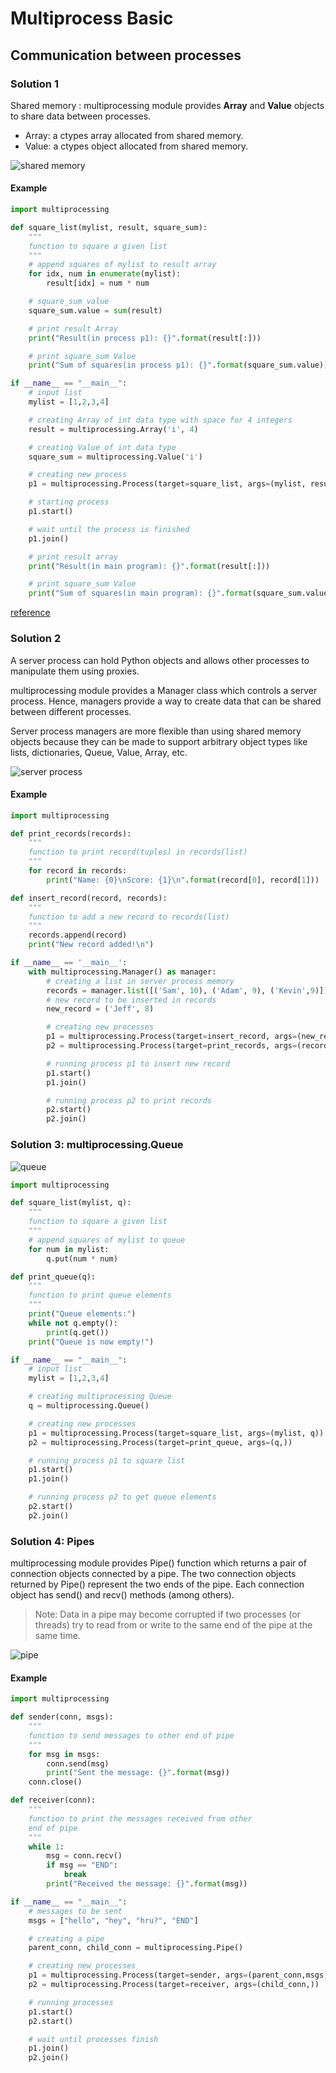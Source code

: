 # Multiprocess Basic

## Communication between processes

### Solution 1
Shared memory : multiprocessing module provides **Array** and **Value** objects to share data between processes.

- Array: a ctypes array allocated from shared memory.
- Value: a ctypes object allocated from shared memory.

![shared memory](https://media.geeksforgeeks.org/wp-content/uploads/multiprocessing-python-2.png)

#### Example

```python
import multiprocessing

def square_list(mylist, result, square_sum):
	"""
	function to square a given list
	"""
	# append squares of mylist to result array
	for idx, num in enumerate(mylist):
		result[idx] = num * num

	# square_sum value
	square_sum.value = sum(result)

	# print result Array
	print("Result(in process p1): {}".format(result[:]))

	# print square_sum Value
	print("Sum of squares(in process p1): {}".format(square_sum.value))

if __name__ == "__main__":
	# input list
	mylist = [1,2,3,4]

	# creating Array of int data type with space for 4 integers
	result = multiprocessing.Array('i', 4)

	# creating Value of int data type
	square_sum = multiprocessing.Value('i')

	# creating new process
	p1 = multiprocessing.Process(target=square_list, args=(mylist, result, square_sum))

	# starting process
	p1.start()

	# wait until the process is finished
	p1.join()

	# print result array
	print("Result(in main program): {}".format(result[:]))

	# print square_sum Value
	print("Sum of squares(in main program): {}".format(square_sum.value))

```
[reference](https://www.geeksforgeeks.org/multiprocessing-python-set-2/)

### Solution 2

A server process can hold Python objects and allows other processes to manipulate them using proxies.

multiprocessing module provides a Manager class which controls a server process. Hence, managers provide a way to create data that can be shared between different processes.

Server process managers are more flexible than using shared memory objects because they can be made to support arbitrary object types like lists, dictionaries, Queue, Value, Array, etc.

![server process](https://media.geeksforgeeks.org/wp-content/uploads/multiprocessing-python-3.png)

#### Example

```python
import multiprocessing

def print_records(records):
	"""
	function to print record(tuples) in records(list)
	"""
	for record in records:
		print("Name: {0}\nScore: {1}\n".format(record[0], record[1]))

def insert_record(record, records):
	"""
	function to add a new record to records(list)
	"""
	records.append(record)
	print("New record added!\n")

if __name__ == '__main__':
	with multiprocessing.Manager() as manager:
		# creating a list in server process memory
		records = manager.list([('Sam', 10), ('Adam', 9), ('Kevin',9)])
		# new record to be inserted in records
		new_record = ('Jeff', 8)

		# creating new processes
		p1 = multiprocessing.Process(target=insert_record, args=(new_record, records))
		p2 = multiprocessing.Process(target=print_records, args=(records,))

		# running process p1 to insert new record
		p1.start()
		p1.join()

		# running process p2 to print records
		p2.start()
		p2.join()

```

### Solution 3: multiprocessing.Queue

![queue](https://media.geeksforgeeks.org/wp-content/uploads/multiprocessing-python-4.png)

```python
import multiprocessing

def square_list(mylist, q):
	"""
	function to square a given list
	"""
	# append squares of mylist to queue
	for num in mylist:
		q.put(num * num)

def print_queue(q):
	"""
	function to print queue elements
	"""
	print("Queue elements:")
	while not q.empty():
		print(q.get())
	print("Queue is now empty!")

if __name__ == "__main__":
	# input list
	mylist = [1,2,3,4]

	# creating multiprocessing Queue
	q = multiprocessing.Queue()

	# creating new processes
	p1 = multiprocessing.Process(target=square_list, args=(mylist, q))
	p2 = multiprocessing.Process(target=print_queue, args=(q,))

	# running process p1 to square list
	p1.start()
	p1.join()

	# running process p2 to get queue elements
	p2.start()
	p2.join()

```

### Solution 4: Pipes

multiprocessing module provides Pipe() function which returns a pair of connection objects connected by a pipe. 
The two connection objects returned by Pipe() represent the two ends of the pipe. Each connection object has send() and recv() methods (among others).

> Note: Data in a pipe may become corrupted if two processes (or threads) try to read from or write to the same end of the pipe at the same time. 

![pipe](https://media.geeksforgeeks.org/wp-content/uploads/multiprocessing-python-5.png)

#### Example 
```python
import multiprocessing

def sender(conn, msgs):
	"""
	function to send messages to other end of pipe
	"""
	for msg in msgs:
		conn.send(msg)
		print("Sent the message: {}".format(msg))
	conn.close()

def receiver(conn):
	"""
	function to print the messages received from other
	end of pipe
	"""
	while 1:
		msg = conn.recv()
		if msg == "END":
			break
		print("Received the message: {}".format(msg))

if __name__ == "__main__":
	# messages to be sent
	msgs = ["hello", "hey", "hru?", "END"]

	# creating a pipe
	parent_conn, child_conn = multiprocessing.Pipe()

	# creating new processes
	p1 = multiprocessing.Process(target=sender, args=(parent_conn,msgs))
	p2 = multiprocessing.Process(target=receiver, args=(child_conn,))

	# running processes
	p1.start()
	p2.start()

	# wait until processes finish
	p1.join()
	p2.join()

```
